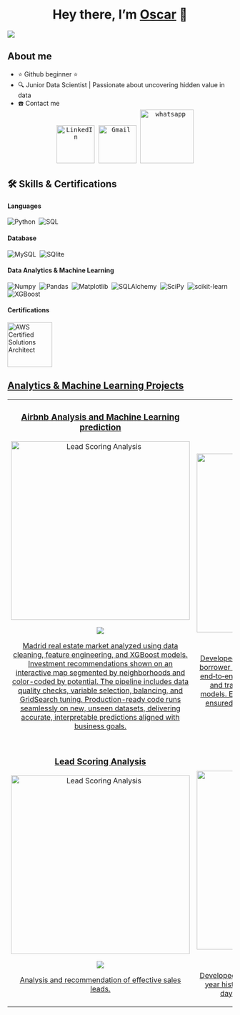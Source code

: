 <div align="center">
<h1 align="center">Hey there, I’m <a href="https://www.linkedin.com/in/oscar-fraile-bermejo-b8a45126/">Oscar</a> 👋 </h1>
</div>
<img src="https://imgur.com/8n7uljF.png">

## About me

- ⭐ Github beginner ⭐ 
- 🔍 Junior Data Scientist | Passionate about uncovering hidden value in data 
- ☎️ Contact me <samp>
                    <br/><div align="center">
                    <a href="https://www.linkedin.com/in/oscar-fraile-bermejo-b8a45126/" target="blank"><img width="85px" alt="LinkedIn" src="https://img.shields.io/badge/LinkedIn%20-%230077B5.svg?&style=flat&logo=linkedin&logoColor=white"/></a>
                    <a href="mailto:frailebermejo@gmail.com" target="blank"><img width="85px" alt="Gmail" src="https://img.shields.io/badge/Gmail-D14836?style=flat&logo=gmail&logoColor=white" /></a>
                    <a href="https://wa.me/+34661346406" target="blank"><img width="120px" alt="whatsapp" src="https://img.shields.io/badge/WhatsApp-25D366?logo=whatsapp&logoColor=white&style=flat" /></a>
                    <br>
                  </p>
                </samp>     
## 🛠️ Skills & Certifications

#### Languages

![Python](https://img.shields.io/badge/-Python-05122A?style=flat&logo=python)&nbsp;
![SQL](https://img.shields.io/badge/SQL-003B57?style=flat&logo=sql)&nbsp;


#### Database

![MySQL](https://img.shields.io/badge/MySQL-00000F?style=flat&logo=mysql&logoColor=white)&nbsp;
![SQlite](https://img.shields.io/badge/-SQlite-05122A?style=flat&logo=sqlite&logoColor=A8B9CC)&nbsp;

#### Data Analytics & Machine Learning

![Numpy](https://img.shields.io/badge/Numpy-777BB4?style=flat&logo=numpy&logoColor=white)&nbsp;
![Pandas](https://img.shields.io/badge/Pandas-2C2D72?style=flat&logo=pandas&logoColor=white)&nbsp;
![Matplotlib](https://img.shields.io/badge/Matplotlib-000000?style=flat&logo=matplotlib&logoColor=white)&nbsp;
![SQLAlchemy](https://img.shields.io/badge/SQLAlchemy-000000?style=flat&logo=sqlalchemy&logoColor=white)&nbsp;
![SciPy](https://img.shields.io/badge/SciPy-8CAAE6?style=flat&logo=scipy&logoColor=white)&nbsp;
![scikit-learn](https://img.shields.io/badge/scikit--learn-F7931E?style=flat&logo=scikit-learn&logoColor=white)&nbsp;
![XGBoost](https://img.shields.io/badge/XGBoost-105C0B?style=flat&logo=xgboost&logoColor=white)&nbsp;

#### Certifications

<a href="https://www.credly.com/badges/609bf07c-d8b9-4395-85a3-97fc53639aff/public_url" target="_blank">
    <img src="https://images.credly.com/images/44994cda-b5b0-44cb-9a6d-d29b57163073/image.png" height="100" alt="AWS Certified Solutions Architect">
    
## Analytics & Machine Learning Projects
<table>
<tr>
<td width="50%">
<h3 align="center">Airbnb Analysis and Machine Learning prediction</h3>
<div align="center">
<a href="https://github.com/OscarFraile/AIRBNB_MADRID_2025/tree/main" target="_blank"><img src="https://imgur.com/4sjSaYL.png" width="400" alt="Lead Scoring Analysis"></a>
<p>
<a href="https://github.com/OscarFraile/AIRBNB_MADRID_2025/tree/main" target="_blank">
<img src="https://img.shields.io/badge/CÓDIGO-ff9?style=for-the-badge&logo=github&logoColor=black"><div align="center">
</p>
<p>Madrid real estate market analyzed using data cleaning, feature engineering, and XGBoost models. Investment recommendations shown on an interactive map segmented by neighborhoods and color-coded by potential. 
The pipeline includes data quality checks, variable selection, balancing, and GridSearch tuning. 
Production-ready code runs seamlessly on new, unseen datasets, delivering accurate, interpretable predictions aligned with business goals.</p>
</div>                                                                        
</td>

<td width="50%">
<h3 align="center">Banking Risk Analysis</h3>
<div align="center">
<a href="https://github.com/OscarFraile/BANKING_RISK/tree/main" target="_blank"><img src="https://imgur.com/7XWTzOR.png" width="400" alt="Banking Risk Analysis"></a>
<p>
<a href="https://github.com/OscarFraile/BANKING_RISK/tree/main" target="_blank">
<img src="https://img.shields.io/badge/CÓDIGO-ff9?style=for-the-badge&logo=github&logoColor=black"><div align="center">
</p>
<p>
Developed a credit risk analytics solution to predict borrower default using historical banking data. Built end‑to‑end from data cleaning, feature engineering and trained with classification and regression models. Evaluated with ROC‑AUC, precision, recall; ensured interpretability and business alignment. </p>
</div>                                                                        
</td>

<tr>
<td width="50%">
<h3 align="center">Lead Scoring Analysis</h3>
<div align="center">
<a href="https://github.com/OscarFraile/LEAD_SCORING/tree/main" target="_blank"><img src="https://imgur.com/uGItzHz.png" width="400" alt="Lead Scoring Analysis"></a>
<p>
<a href="https://github.com/OscarFraile/LEAD_SCORING/tree/main" target="_blank">
<img src="https://img.shields.io/badge/CÓDIGO-ff9?style=for-the-badge&logo=github&logoColor=black"><div align="center">
</p>
<p>Analysis and recommendation of effective sales leads.</p>
</div>                                                                        
</td>

<td width="50%">
<h3 align="center">Retail Forecasting</h3>
<div align="center">                                       
<a href="https://github.com/OscarFraile/RETAIL_FORECASTING" target="_blank"><img src="https://imgur.com/TpR6ZpT.png" width="400" alt="Retail Forecasting"></a>
<br>
<p>
<a href="https://github.com/OscarFraile/RETAIL_FORECASTING" target="_blank">
<img src="https://img.shields.io/badge/C%C3%93DIGO-80ffaa?style=for-the-badge&logo=github&logoColor=black">
</p>
</p>Developed machine learning models using a three-year historical database to predict the next eight days of sales at the store product level.</p>
</div>                                                             
</table>                                                                                 
</div>
<br>
